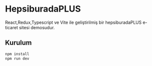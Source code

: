# HepsiburadaPLUS
React,Redux,Typescript ve Vite ile geliştirilmiş bir hepsiburadaPLUS e-ticaret sitesi demosudur.

## Kurulum
```bash
npm install
npm run dev